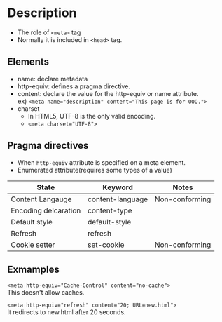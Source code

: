 # Description
- The role of `<meta>` tag  
- Normally it is included in `<head>` tag.

## Elements
- name: declare metadata  
- http-equiv: defines a pragma directive.  
- content: declare the value for the http-equiv or name attribute.    
ex) `<meta name="description" content="This page is for OOO.">`  
- charset  
    - In HTML5, UTF-8 is the only valid encoding.  
    - `<meta charset="UTF-8">`
  
## Pragma directives
- When `http-equiv` attribute is specified on a meta element.  
- Enumerated attribute(requires some types of a value)  

| State                  | Keyword              | Notes         |
| ---------------------- | -------------------- | ------------- |
| Content Langauge       | content-language     | Non-conforming|
| Encoding delcaration   | content-type         |               |
| Default style          | default-style        |               |
| Refresh                | refresh              |               |
| Cookie setter          | set-cookie           | Non-conforming|
  
## Exmamples
`<meta http-equiv="Cache-Control" content="no-cache">`  
This doesn't allow caches.  
  
`<meta http-equiv="refresh" content="20; URL=new.html">`  
It redirects to new.html after 20 seconds.